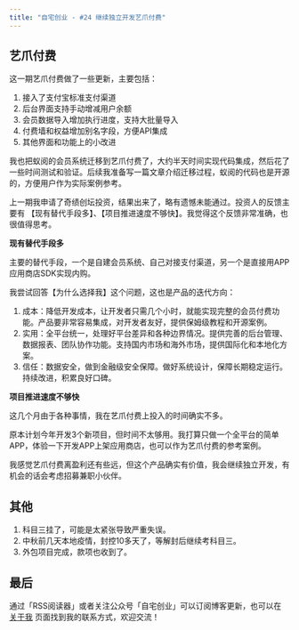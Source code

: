 ```yaml
---
title: "自宅创业 - #24 继续独立开发艺爪付费"
---
```


## 艺爪付费

这一期艺爪付费做了一些更新，主要包括：

1. 接入了支付宝标准支付渠道
2. 后台界面支持手动增减用户余额
3. 会员数据导入增加执行进度，支持大批量导入
4. 付费墙和权益增加别名字段，方便API集成
5. 其他界面和功能上的小改进

我也把蚁阅的会员系统迁移到艺爪付费了，大约半天时间实现代码集成，然后花了一些时间测试和验证。后续我准备写一篇文章介绍迁移过程，蚁阅的代码也是开源的，方便用户作为实际案例参考。

上一期我申请了奇绩创坛投资，结果出来了，略有遗憾未能通过。投资人的反馈主要有
【现有替代手段多】、【项目推进速度不够快】。我觉得这个反馈非常准确，也很值得思考。

**现有替代手段多**

主要的替代手段，一个是自建会员系统、自己对接支付渠道，另一个是直接用APP应用商店SDK实现内购。

我尝试回答【为什么选择我】这个问题，这也是产品的迭代方向：

1. 成本：降低开发成本，让开发者只需几个小时，就能实现完整的会员付费功能。产品要非常容易集成，对开发者友好，提供保姆级教程和开源案例。
2. 实用：全平台统一，处理好平台差异和各种边界情况。提供完善的后台管理、数据报表、团队协作功能。支持国内市场和海外市场，提供国际化和本地化方案。
3. 信任：数据安全，做到金融级安全保障。做好系统设计，保障长期稳定运行。持续改进，积累良好口碑。

**项目推进速度不够快**

这几个月由于各种事情，我在艺爪付费上投入的时间确实不多。

原本计划今年开发3个新项目，但时间不太够用。我打算只做一个全平台的简单APP，体验一下开发APP上架应用商店，也可以作为艺爪付费的参考案例。

我感觉艺爪付费离盈利还有些远，但这个产品确实有价值，我会继续独立开发，有机会的话会考虑招募兼职小伙伴。

## 其他

1. 科目三挂了，可能是太紧张导致严重失误。
2. 中秋前几天本地疫情，封控10多天了，等解封后继续考科目三。
3. 外包项目完成，款项也收到了。

## 最后

通过「RSS阅读器」或者关注公众号「自宅创业」可以订阅博客更新，也可以在 [关于我](/about) 页面找到我的联系方式，欢迎交流！
